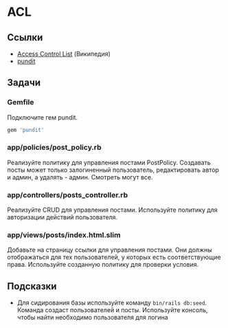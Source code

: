 # ACL

## Ссылки

* [Access Control List](https://ru.wikipedia.org/wiki/ACL) (Википедия)
* [pundit](https://github.com/varvet/pundit)

## Задачи

### Gemfile

Подключите гем pundit.

```ruby
gem 'pundit'
```

### app/policies/post_policy.rb

Реализуйте политику для управления постами PostPolicy. Создавать посты может только залогиненный пользователь, редактировать автор и админ, а удалять - админ. Смотреть могут все.

### app/controllers/posts_controller.rb

Реализуйте CRUD для управления постами. Используйте политику для авторизации действий пользователя.

### app/views/posts/index.html.slim

Добавьте на страницу ссылки для управления постами. Они должны отображаться для тех пользователей, у которых есть соответствующие права. Используйте созданную политику для проверки условия.

## Подсказки

* Для сидирования базы используйте команду `bin/rails db:seed`. Команда создаст пользователей и посты. Используйте консоль, чтобы найти необходимо пользователя для логина
